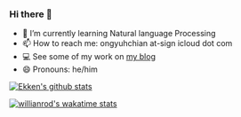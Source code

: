 ### Hi there 👋

<!--
**ong-ekken/ong-ekken** is a ✨ _special_ ✨ repository because its `README.md` (this file) appears on your GitHub profile.

Here are some ideas to get you started:
- 🔭 I’m currently working on ...
- 👯 I’m looking to collaborate on ...
- 🤔 I’m looking for help with ...
- 💬 Ask me about ...
- ⚡ Fun fact: 
...-->

- 🌱 I’m currently learning Natural language Processing
- 📫 How to reach me: ongyuhchian at-sign icloud dot com
- 💻 See some of my work on [my blog](https://ong-ekken.github.io/blog/)
- 😄 Pronouns: he/him

[![Ekken's github stats](https://github-readme-stats.vercel.app/api?username=ong-ekken&count_private=true&show_icons=true&theme=vue&hide_rank=false)](https://github.com/ong-ekken/github-readme-stats)

[![willianrod's wakatime stats](https://github-readme-stats.vercel.app/api/wakatime?username=ong_ekken)](https://github.com/ong-ekken/github-readme-stats)
